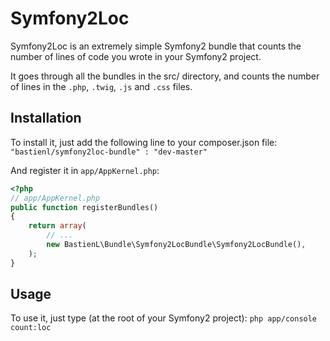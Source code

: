 Symfony2Loc
=========

Symfony2Loc is an extremely simple Symfony2 bundle that counts the number of lines of code you wrote in your Symfony2 project.

It goes through all the bundles in the src/ directory, and counts the number of lines in the `.php`, `.twig`, `.js` and `.css` files.


Installation
------------

To install it, just add the following line to your composer.json file:
	`"bastienl/symfony2loc-bundle" : "dev-master"`
	
And register it in `app/AppKernel.php`:

``` php
<?php
// app/AppKernel.php
public function registerBundles()
{
    return array(
        // ...
        new BastienL\Bundle\Symfony2LocBundle\Symfony2LocBundle(),
    );
}
```


Usage
-----

To use it, just type (at the root of your Symfony2 project):
`php app/console count:loc`

